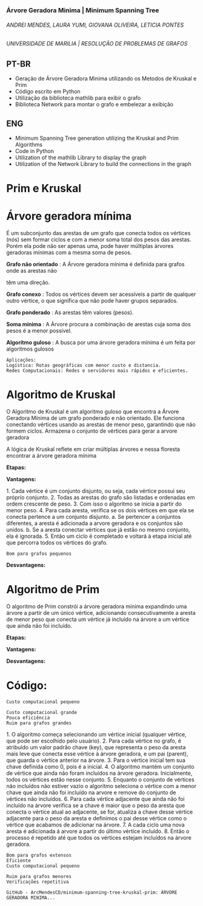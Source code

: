 ### Árvore Geradora Minima | Minimum Spanning Tree
###### ANDREI MENDES, LAURA YUMI, GIOVANA OLIVEIRA, LETICIA PONTES
###### UNIVERSIDADE DE MARILIA | RESOLUÇÃO DE PROBLEMAS DE GRAFOS

## PT-BR
- Geração de Árvore Geradora Minima utilizando os Metodos de Kruskal e Prim
- Código escrito em Python
- Utilização da biblioteca mathlib para exibir o grafo
- Biblioteca Network para montar o grafo e embelezar a exibição

## ENG
- Minimum Spanning Tree generation utilizing the Kruskal and Prim Algorithms
- Code in Python
- Utilization of the mathlib Library to display the graph
- Utilization of the Network Library to build the connections in the graph
# Prim e Kruskal

# Árvore geradora mínima

É um subconjunto das arestas de um grafo que conecta todos os vértices (nós) sem formar
ciclos e com a menor soma total dos pesos das arestas. Porém ela pode não ser apenas uma,
pode haver múltiplas árvores geradoras mínimas com a mesma soma de pesos.

**Grafo não orientado** : A Árvore geradora mínima é definida para grafos onde as arestas não

têm uma direção.

**Grafo conexo** : Todos os vértices devem ser acessíveis a partir de qualquer outro vértice, o que
significa que não pode haver grupos separados.

**Grafo ponderado** : As arestas têm valores (pesos).

**Soma mínima** : A Árvore procura a combinação de arestas cuja soma dos pesos é a menor
possível.

**Algoritmo guloso** : A busca por uma árvore geradora mínima é um feita por algoritmos gulosos

```
Aplicações:
Logística: Rotas geográficas com menor custo e distancia.
Redes Computacionais: Redes e servidores mais rápidos e eficientes.
```

# Algoritmo de Kruskal

O Algoritmo de Kruskal é um algoritmo guloso que encontra a Árvore Geradora Mínima de um
grafo ponderado e não orientado. Ele funciona conectando vértices usando as arestas de menor
peso, garantindo que não formem ciclos. Armazena o conjunto de vértices para gerar a arvore
geradora

A lógica de Kruskal reflete em criar múltiplas árvores e nessa floresta encontrar a árvore
geradora mínima

**Etapas:**

**Vantagens:**

1. Cada vértice é um conjunto disjunto, ou seja, cada vértice possui seu próprio conjunto.
2. Todas as arestas do grafo são listadas e ordenadas em ordem crescente de peso.
3. Com isso o algoritmo se inicia a partir do menor peso.
4. Para cada aresta, verifica se os dois vértices em que ela se conecta pertence a um conjunto
    disjunto.
    a. Se pertencer a conjuntos diferentes, a aresta é adicionada a arvore geradora e os
       conjuntos são unidos.
    b. Se a aresta conectar vértices que já estão no mesmo conjunto, ela é ignorada.
5. Então um ciclo é completado e voltará à etapa inicial até que percorra todos os vértices do
    grafo.

```
Bom para grafos pequenos
```

**Desvantagens:**

# Algoritmo de Prim

O algoritmo de Prim constrói a árvore geradora mínima expandindo uma árvore a partir de um
único vértice, adicionando consecutivamente a aresta de menor peso que conecta um vértice já
incluído na árvore a um vértice que ainda não foi incluído.

**Etapas:**

**Vantagens:**

**Desvantagens:**

# Código:

```
Custo computacional pequeno
```
```
Custo computacional grande
Pouca eficiência
Ruim para grafos grandes
```
1. O algoritmo começa selecionando um vértice inicial (qualquer vértice, que pode ser
    escolhido pelo usuário).
2. Para cada vértice no grafo, é atribuído um valor padrão chave (key), que representa o peso
    da aresta mais leve que conecta esse vértice à árvore geradora, e um pai (parent), que
    guarda o vértice anterior na árvore.
3. Para o vértice inicial tem sua chave definida como 0, pois é a inicial.
4. O algoritmo mantém um conjunto de vértice que ainda não foram incluídos na árvore
    geradora. Inicialmente, todos os vértices estão nesse conjunto.
5. Enquanto o conjunto de vértices não incluídos não estiver vazio o algoritmo seleciona o
    vértice com a menor chave que ainda não foi incluído na arvore e remove do conjunto de
    vértices não incluídos.
6. Para cada vértice adjacente que ainda não foi incluído na árvore verifica se a chave é maior
    que o peso da aresta que conecta o vértice atual ao adjacente, se for, atualiza a chave desse
    vértice adjacente para o peso da aresta e definimos o pai desse vértice como o vértice que
    acabamos de adicionar na árvore.
7. A cada ciclo uma nova aresta é adicionada á arvore a partir do último vértice incluído.
8. Então o processo é repetido até que todos os vértices estejam incluídos na árvore geradora.

```
Bom para grafos extensos
Eficiente
Custo computacional pequeno
```
```
Ruim para grafos menores
Verificações repetitiva
```
```
GitHub - ArcMendesCD/minimum-spanning-tree-kruskal-prim: ÁRVORE GERADORA MINIMA...
```

